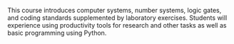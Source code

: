This course introduces computer systems, number systems, logic gates, and coding standards supplemented by laboratory exercises. Students will experience using productivity tools for research and other tasks as well as basic programming using Python.
